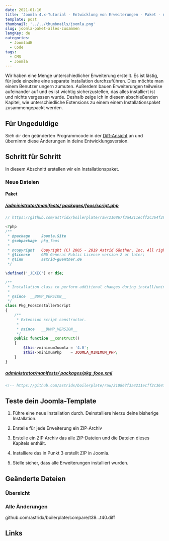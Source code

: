 ```yaml
---
date: 2021-01-16
title: 'Joomla 4.x-Tutorial - Entwicklung von Erweiterungen - Paket - Alle Erweiterungen in einer Installationsdatei'
template: post
thumbnail: '../../thumbnails/joomla.png'
slug: joomla-paket-alles-zusammen
langKey: de
categories:
  - JoomladE
  - Code
tags:
  - CMS
  - Joomla
---
```


Wir haben eine Menge unterschiedlicher Erweiterung erstellt. Es ist lästig, für jede einzelne eine separate Installation durchzuführen. Dies möchte man einem Benutzer ungern zumuten. Außerdem bauen Erweiterungen teilweise aufeinander auf und es ist wichtig sicherzustellen, das alles installiert ist und nichts vergessen wurde. Deshalb zeige ich in diesem abschießenden Kapitel, wie unterschiedliche Extensions zu einem einem Installationspaket zusammengepackt werden.

## Für Ungeduldige

Sieh dir den geänderten Programmcode in der [Diff-Ansicht](https://github.com/astridx/boilerplate/compare/t41...t42) an und übernimm diese Änderungen in deine Entwicklungsversion.

## Schritt für Schritt

In diesem Abschnitt erstellen wir ein Installationspaket.

### Neue Dateien

#### Paket

##### [/administrator/manifests/ packages/foos/script.php](https://github.com/astridx/boilerplate/blob/210867f3a4211ecff2c364f292bc4250cd75bc71/src/administrator/manifests/packages/foos/script.php)

```php
// https://github.com/astridx/boilerplate/raw/210867f3a4211ecff2c364f292bc4250cd75bc71/src/administrator/manifests/packages/foos/script.php

<?php
/**
 * @package     Joomla.Site
 * @subpackage  pkg_foos
 *
 * @copyright   Copyright (C) 2005 - 2019 Astrid Günther, Inc. All rights reserved.
 * @license     GNU General Public License version 2 or later;
 * @link        astrid-guenther.de
 */

\defined('_JEXEC') or die;

/**
 * Installation class to perform additional changes during install/uninstall/update
 *
 * @since  __BUMP_VERSION__
 */
class Pkg_FoosInstallerScript
{
	/**
	 * Extension script constructor.
	 *
	 * @since   __BUMP_VERSION__
	 */
	public function __construct()
	{
		$this->minimumJoomla = '4.0';
		$this->minimumPhp    = JOOMLA_MINIMUM_PHP;
	}
}

```

##### [administrator/manifests/ packages/pkg_foos.xml](https://github.com/astridx/boilerplate/blob/210867f3a4211ecff2c364f292bc4250cd75bc71/src/administrator/manifests/packages/pkg_foos.xml)

```XML
<!-- https://github.com/astridx/boilerplate/raw/210867f3a4211ecff2c364f292bc4250cd75bc71/src/administrator/manifests/packages/pkg_foos.xml -->

```

## Teste dein Joomla-Template

1. Führe eine neue Installation durch. Deinstalliere hierzu deine bisherige Installation.

2. Erstelle für jede Erweiterung ein ZIP-Archiv

3. Erstelle ein ZIP Archiv das alle ZIP-Dateien und die Dateien dieses Kapitels enthält.

4. Installiere das in Punkt 3 erstellt ZIP in Joomla.

5. Stelle sicher, dass alle Erweiterungen installiert wurden.

## Geänderte Dateien

### Übersicht

### Alle Änderungen

github.com/astridx/boilerplate/compare/t39...t40.diff

## Links
